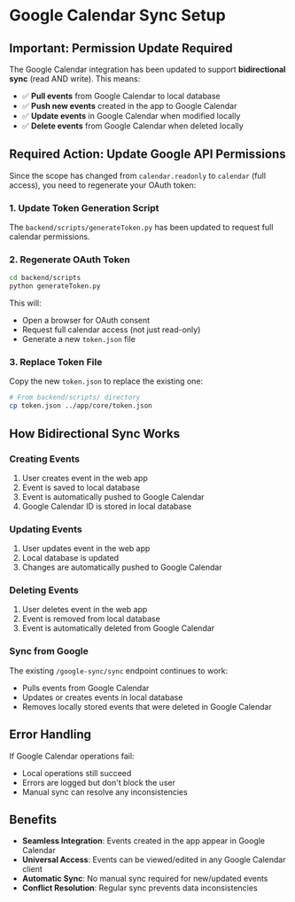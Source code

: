 # Google Calendar Sync Setup

## Important: Permission Update Required

The Google Calendar integration has been updated to support **bidirectional sync** (read AND write). This means:

- ✅ **Pull events** from Google Calendar to local database
- ✅ **Push new events** created in the app to Google Calendar  
- ✅ **Update events** in Google Calendar when modified locally
- ✅ **Delete events** from Google Calendar when deleted locally

## Required Action: Update Google API Permissions

Since the scope has changed from `calendar.readonly` to `calendar` (full access), you need to regenerate your OAuth token:

### 1. Update Token Generation Script

The `backend/scripts/generateToken.py` has been updated to request full calendar permissions.

### 2. Regenerate OAuth Token

```bash
cd backend/scripts
python generateToken.py
```

This will:
- Open a browser for OAuth consent
- Request full calendar access (not just read-only)
- Generate a new `token.json` file

### 3. Replace Token File

Copy the new `token.json` to replace the existing one:

```bash
# From backend/scripts/ directory
cp token.json ../app/core/token.json
```

## How Bidirectional Sync Works

### Creating Events
1. User creates event in the web app
2. Event is saved to local database
3. Event is automatically pushed to Google Calendar
4. Google Calendar ID is stored in local database

### Updating Events
1. User updates event in the web app
2. Local database is updated
3. Changes are automatically pushed to Google Calendar

### Deleting Events
1. User deletes event in the web app
2. Event is removed from local database
3. Event is automatically deleted from Google Calendar

### Sync from Google
The existing `/google-sync/sync` endpoint continues to work:
- Pulls events from Google Calendar
- Updates or creates events in local database
- Removes locally stored events that were deleted in Google Calendar

## Error Handling

If Google Calendar operations fail:
- Local operations still succeed
- Errors are logged but don't block the user
- Manual sync can resolve any inconsistencies

## Benefits

- **Seamless Integration**: Events created in the app appear in Google Calendar
- **Universal Access**: Events can be viewed/edited in any Google Calendar client
- **Automatic Sync**: No manual sync required for new/updated events
- **Conflict Resolution**: Regular sync prevents data inconsistencies

